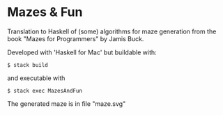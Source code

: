 Mazes & Fun
===========

Translation to Haskell of (some) algorithms for maze generation from the book "Mazes for Programmers" by Jamis Buck.

Developed with 'Haskell for Mac' but buildable with:

    $ stack build

and executable with

    $ stack exec MazesAndFun

The generated maze is in file "maze.svg"